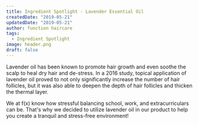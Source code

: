 ```yaml
---
title: Ingredient Spotlight - Lavender Essential Oil
createdDate: "2019-05-21"
updatedDate: "2019-05-21"
author: function haircare
tags:
  - Ingredient Spotlight
image: header.png
draft: false
---
```


Lavender oil has been known to promote hair growth and even soothe the scalp to heal dry hair and de-stress. In a 2016 study, topical application of lavender oil proved to not only significantly increase the number of hair follicles, but it was also able to deepen the depth of hair follicles and thicken the thermal layer.

We at f(x) know how stressful balancing school, work, and extracurriculars can be. That's why we decided to utilize lavender oil in our product to help you create a tranquil and stress-free environment!